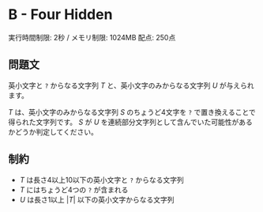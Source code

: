 # B - Four Hidden

実行時間制限: 2秒 / メモリ制限: 1024MB
配点: 250点

## 問題文

英小文字と `?` からなる文字列 $T$ と、英小文字のみからなる文字列 $U$ が与えられます。

$T$ は、英小文字のみからなる文字列 $S$ のちょうど4文字を `?` で置き換えることで得られた文字列です。
$S$ が $U$ を連続部分文字列として含んでいた可能性があるかどうか判定してください。

## 制約

* $T$ は長さ4以上10以下の英小文字と `?` からなる文字列
* $T$ にはちょうど4つの `?` が含まれる
* $U$ は長さ1以上 $|T|$ 以下の英小文字からなる文字列

